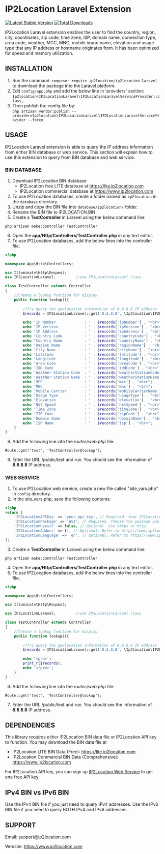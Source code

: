 # IP2Location Laravel Extension
[![Latest Stable Version](https://img.shields.io/packagist/v/ip2location/ip2location-laravel.svg)](https://packagist.org/packages/ip2location/ip2location-laravel)
[![Total Downloads](https://img.shields.io/packagist/dt/ip2location/ip2location-laravel.svg?style=flat-square)](https://packagist.org/packages/ip2location/ip2location-laravel)

IP2Location Laravel extension enables the user to find the country, region, city, coordinates, zip code, time zone, ISP, domain name, connection type, area code, weather, MCC, MNC, mobile brand name, elevation and usage type that any IP address or hostname originates from. It has been optimized for speed and memory utilization.


## INSTALLATION

1. Run the command: `composer require ip2location/ip2location-laravel` to download the package into the Laravel platform.
2. Edit `config/app.php` and add the below line in 'providers' section:  
`Ip2location\IP2LocationLaravel\IP2LocationLaravelServiceProvider::class,`
3. Then publish the config file by:  
`php artisan vendor:publish --provider=Ip2location\IP2LocationLaravel\IP2LocationLaravelServiceProvider --force`
## USAGE

IP2Location Laravel extension is able to query the IP address information from either BIN database or web service. This section will explain how to use this extension to query from BIN database and web service.

### BIN DATABASE

1. Download IP2Location BIN database
    - IP2Location free LITE database at https://lite.ip2location.com
    - IP2Location commercial database at https://www.ip2location.com
2. To use IP2Location databases, create a folder named as `ip2location` in the `database` directory.
3. Unzip and copy the BIN file into `database/ip2location/` folder. 
4. Rename the BIN file to IP2LOCATION.BIN.
5. Create a **TestController** in Laravel using the below command line
```
php artisan make:controller TestController
```
6. Open the **app/Http/Controllers/TestController.php** in any text editor.
7. To use IP2Location databases, add the below lines into the controller file.
```php
<?php

namespace App\Http\Controllers;

use Illuminate\Http\Request;
use IP2LocationLaravel;			//use IP2LocationLaravel class

class TestController extends Controller
{
	//Create a lookup function for display
    public function lookup(){
        
		//Try query the geolocation information of 8.8.8.8 IP address
		$records = IP2LocationLaravel::get('8.8.8.8', \Ip2location\IP2LocationLaravel\IP2LocationLaravel::QUERY_BIN);

		echo 'IP Number             : ' . $records['ipNumber'] . "<br>";
		echo 'IP Version            : ' . $records['ipVersion'] . "<br>";
		echo 'IP Address            : ' . $records['ipAddress'] . "<br>";
		echo 'Country Code          : ' . $records['countryCode'] . "<br>";
		echo 'Country Name          : ' . $records['countryName'] . "<br>";
		echo 'Region Name           : ' . $records['regionName'] . "<br>";
		echo 'City Name             : ' . $records['cityName'] . "<br>";
		echo 'Latitude              : ' . $records['latitude'] . "<br>";
		echo 'Longitude             : ' . $records['longitude'] . "<br>";
		echo 'Area Code             : ' . $records['areaCode'] . "<br>";
		echo 'IDD Code              : ' . $records['iddCode'] . "<br>";
		echo 'Weather Station Code  : ' . $records['weatherStationCode'] . "<br>";
		echo 'Weather Station Name  : ' . $records['weatherStationName'] . "<br>";
		echo 'MCC                   : ' . $records['mcc'] . "<br>";
		echo 'MNC                   : ' . $records['mnc'] . "<br>";
		echo 'Mobile Carrier        : ' . $records['mobileCarrierName'] . "<br>";
		echo 'Usage Type            : ' . $records['usageType'] . "<br>";
		echo 'Elevation             : ' . $records['elevation'] . "<br>";
		echo 'Net Speed             : ' . $records['netSpeed'] . "<br>";
		echo 'Time Zone             : ' . $records['timeZone'] . "<br>";
		echo 'ZIP Code              : ' . $records['zipCode'] . "<br>";
		echo 'Domain Name           : ' . $records['domainName'] . "<br>";
		echo 'ISP Name              : ' . $records['isp'] . "<br>";
	}
}
```
8. Add the following line into the *routes/web.php* file.
```
Route::get('test', 'TestController@lookup');
```
9. Enter the URL <your domain>/public/test and run. You should see the information of **8.8.8.8** IP address.


### WEB SERVICE

1. To use IP2Location web service, create a new file called "site_vars.php" in `config` directory.
2. In the site_vars.php, save the following contents:
```php
<?php
return [
    'IP2LocationAPIKey' => 'your_api_key', // Required. Your IP2Location API key.
    'IP2LocationPackage' => 'WS1', // Required. Choose the package you would like to use.
    'IP2LocationUsessl' => false, // Optional. Use https or http.
    'IP2LocationAddons' => [], // Optional. Refer to https://www.ip2location.com/web-service/ip2location for the list of available addons.
    'IP2LocationLanguage' => 'en', // Optional. Refer to https://www.ip2location.com/web-service/ip2location for available languages.
];
```
3. Create a **TestController** in Laravel using the below command line
```
php artisan make:controller TestController
```
4. Open the **app/Http/Controllers/TestController.php** in any text editor.
5. To use IP2Location databases, add the below lines into the controller file.
```php
<?php

namespace App\Http\Controllers;

use Illuminate\Http\Request;

use IP2LocationLaravel;			//use IP2LocationLaravel class

class TestController extends Controller
{
    //Create a lookup function for display
    public function lookup(){
        
		//Try query the geolocation information of 8.8.8.8 IP address
		$records = IP2LocationLaravel::get('8.8.8.8', \Ip2location\IP2LocationLaravel\IP2LocationLaravel::QUERY_WS);

		echo '<pre>';
        print_r($records);
        echo '</pre>';
	}
}

```
6. Add the following line into the *routes/web.php* file.
```
Route::get('test', 'TestController@lookup');
```
7. Enter the URL <your domain>/public/test and run. You should see the information of **8.8.8.8** IP address.

## DEPENDENCIES

This library requires either IP2Location BIN data file or IP2Location API key to function. You may download the BIN data file at
* IP2Location LITE BIN Data (Free): https://lite.ip2location.com
* IP2Location Commercial BIN Data (Comprehensive): https://www.ip2location.com

For IP2Location API key, you can sign up [IP2Location Web Service](https://www.ip2location.com/web-service/ip2location) to get one free API key.

## IPv4 BIN vs IPv6 BIN

Use the IPv4 BIN file if you just need to query IPv4 addresses.
Use the IPv6 BIN file if you need to query BOTH IPv4 and IPv6 addresses.

## SUPPORT

Email: support@ip2location.com

Website: https://www.ip2location.com
